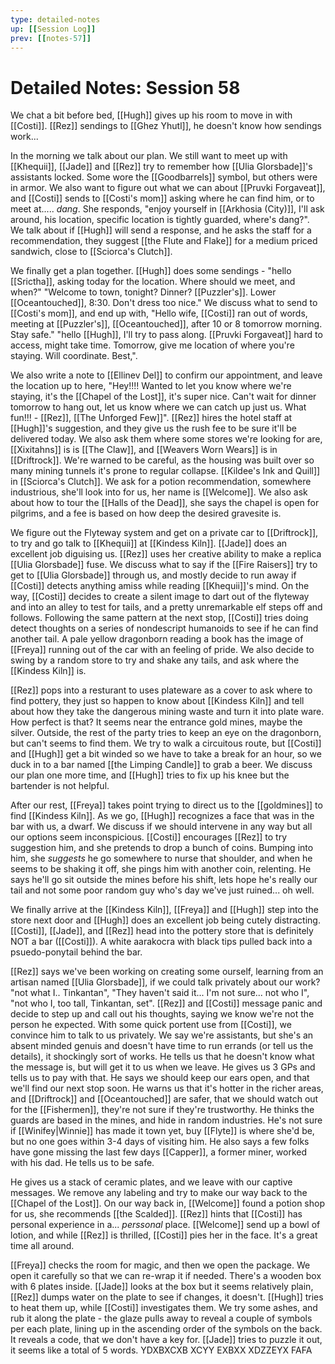 ```yaml
---
type: detailed-notes
up: [[Session Log]]
prev: [[notes-57]]
---
```


# Detailed Notes: Session 58

We chat a bit before bed, [[Hugh]] gives up his room to move in with [[Costi]]. [[Rez]] sendings to [[Ghez Yhutl]], he doesn't know how sendings work... 

In the morning we talk about our plan. We still want to meet up with [[Khequii]], [[Jade]] and [[Rez]] try to remember how [[Ulia Glorsbade]]'s assistants locked. Some wore the [[Goodbarrels]] symbol, but others were in armor. We also want to figure out what we can about [[Pruvki Forgaveat]], and [[Costi]] sends to [[Costi's mom]] asking where he can find him, or to meet at..... *dang*. She responds, "enjoy yourself in [[Arkhosia (City)]], I'll ask around, his location, specific location is tightly guarded, where's dang?". We talk about if [[Hugh]] will send a response, and he asks the staff for a recommendation, they suggest [[the Flute and Flake]] for a medium priced sandwich, close to [[Sciorca's Clutch]]. 

We finally get a plan together. [[Hugh]] does some sendings - "hello [[Srictha]], asking today for the location. Where should we meet, and when?" "Welcome to town, tonight? Dinner? [[Puzzler's]]. Lower [[Oceantouched]], 8:30. Don't dress too nice." We discuss what to send to [[Costi's mom]], and end up with, "Hello wife, [[Costi]] ran out of words, meeting at [[Puzzler's]], [[Oceantouched]], after 10 or 8 tomorrow morning. Stay safe." "hello [[Hugh]], I'll try to pass along. [[Pruvki Forgaveat]] hard to access, might take time. Tomorrow, give me location of where you're staying. Will coordinate. Best,". 

We also write a note to [[Ellinev Del]] to confirm our appointment, and leave the location up to here, "Hey!!!! Wanted to let you know where we're staying, it's the [[Chapel of the Lost]], it's super nice. Can't wait for dinner tomorrow to hang out, let us know where we can catch up just us. What fun!!! - [[Rez]], [[The Unforged Few]]". [[Rez]] hires the hotel staff at [[Hugh]]'s suggestion, and they give us the rush fee to be sure it'll be delivered today. We also ask them where some stores we're looking for are, [[Xixitahns]] is is [[The Claw]], and [[Weavers Worn Wears]] is in [[Driftrock]]. We're warned to be careful, as the housing was built over so many mining tunnels it's prone to regular collapse.  [[Kildee's Ink and Quill]]  in [[Sciorca's Clutch]]. We ask for a potion recommendation, somewhere industrious, she'll look into for us, her name is [[Welcome]]. We also ask about how to tour the [[Halls of the Dead]], she says the chapel is open for pilgrims, and a fee is based on how deep the desired gravesite is. 

We figure out the Flyteway system and get on a private car to [[Driftrock]], to try and go talk to [[Khequii]] at [[Kindess Kiln]]. [[Jade]] does an excellent job diguising us. [[Rez]] uses her creative ability to make a replica [[Ulia Glorsbade]] fuse. We discuss what to say if the [[Fire Raisers]] try to get to [[Ulia Glorsbade]] through us, and mostly decide to run away if [[Costi]] detects anything amiss while reading [[Khequii]]'s mind. On the way, [[Costi]] decides to create a silent image to dart out of the flyteway and into an alley to test for tails, and a pretty unremarkable elf steps off and follows. Following the same pattern at the next stop, [[Costi]] tries doing detect thoughts on a series of nondescript humanoids to see if he can find another tail. A pale yellow dragonborn reading a book has the image of [[Freya]] running out of the car with an feeling of pride. We also decide to swing by a random store to try and shake any tails, and ask where the [[Kindess Kiln]] is. 

[[Rez]] pops into a resturant to uses plateware as a cover to ask where to find pottery, they just so happen to know about [[Kindess Kiln]] and tell about how they take the dangerous mining waste and turn it into plate ware. How perfect is that? It seems near the entrance gold mines, maybe the silver. Outside, the rest of the party tries to keep an eye on the dragonborn, but can't seems to find them. We try to walk a circuitous route, but [[Costi]] and [[Hugh]] get a bit winded so we have to take a break for an hour, so we duck in to a bar named [[the Limping Candle]] to grab a beer. We discuss our plan one more time, and [[Hugh]] tries to fix up his knee but the bartender is not helpful. 

After our rest, [[Freya]] takes point trying to direct us to the [[goldmines]] to find [[Kindess Kiln]]. As we go, [[Hugh]] recognizes a face that was in the bar with us, a dwarf. We discuss if we should intervene in any way but all our options seem inconspicious. [[Costi]] encourages [[Rez]] to try suggestion him, and she pretends to drop a bunch of coins. Bumping into him, she *suggests* he go somewhere to nurse that shoulder, and when he seems to be shaking it off, she pings him with another coin, relenting. He says he'll go sit outside the mines before his shift, lets hope he's really our tail and not some poor random guy who's day we've just ruined... oh well.

We finally arrive at the [[Kindess Kiln]], [[Freya]] and [[Hugh]] step into the store next door and [[Hugh]] does an excellent job being cutely distracting. [[Costi]], [[Jade]], and [[Rez]] head into the pottery store that is definitely NOT a bar ([[Costi]]). A white aarakocra with black tips pulled back into a psuedo-ponytail behind the bar. 

[[Rez]] says we've been working on creating some ourself, learning from an artisan named [[Ulia Glorsbade]], if we could talk privately about our work? "not what I.. Tinkantan", "They haven't said it... I'm not sure... not who I", "not who I, too tall, Tinkantan, set". [[Rez]] and [[Costi]] message panic and decide to step up and call out his thoughts, saying we know we're not the person he expected. With some quick portent use from [[Costi]], we convince him to talk to us privately. We say we're assistants, but she's an absent minded genuis and doesn't have time to run errands (or tell us the details), it shockingly sort of works. He tells us that he doesn't know what the message is, but will get it to us when we leave. He gives us 3 GPs and tells us to pay with that. He says we should keep our ears open, and that we'll find our next stop soon. He warns us that it's hotter in the richer areas, and [[Driftrock]] and [[Oceantouched]] are safer, that we should watch out for the [[Fishermen]], they're not sure if they're trustworthy. He thinks the guards are based in the mines, and hide in random industries. He's not sure if [[Winifey|Winnie]] has made it town yet, buy [[Flyte]] is where she'd be, but no one goes within 3-4 days of visiting him. He also says a few folks have gone missing the last few days [[Capper]], a former miner, worked with his dad. He tells us to be safe.

He gives us a stack of ceramic plates, and we leave with our captive messages. We remove any labeling and try to make our way back to the [[Chapel of the Lost]]. On our way back in, [[Welcome]] found a potion shop for us, she recommends [[the Scalded]]. [[Rez]] hints that [[Costi]] has personal experience in a... *perssonal* place. [[Welcome]] send up a bowl of lotion, and while [[Rez]] is thrilled, [[Costi]] pies her in the face. It's a great time all around. 

[[Freya]] checks the room for magic, and then we open the package. We open it carefully so that we can re-wrap it if needed. There's a wooden box with 6 plates inside. [[Jade]] looks at the box but it seems relatively plain, [[Rez]] dumps water on the plate to see if changes, it doesn't. [[Hugh]] tries to heat them up, while [[Costi]] investigates them. We try some ashes, and rub it along the plate - the glaze pulls away to reveal a couple of symbols per each plate, lining up in the ascending order of the symbols on the back. It reveals a code, that we don't have a key for. [[Jade]] tries to puzzle it out, it seems like a total of 5 words. YDXBXCXB XCYY EXBXX XDZZEYX FAFA




